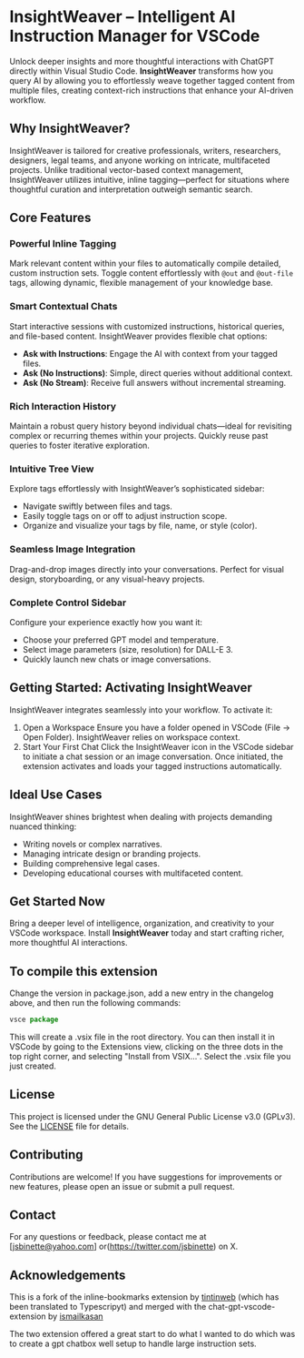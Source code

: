 
# InsightWeaver – Intelligent AI Instruction Manager for VSCode

Unlock deeper insights and more thoughtful interactions with ChatGPT directly within Visual Studio Code. **InsightWeaver** transforms how you query AI by allowing you to effortlessly weave together tagged content from multiple files, creating context-rich instructions that enhance your AI-driven workflow.

## Why InsightWeaver?

InsightWeaver is tailored for creative professionals, writers, researchers, designers, legal teams, and anyone working on intricate, multifaceted projects. Unlike traditional vector-based context management, InsightWeaver utilizes intuitive, inline tagging—perfect for situations where thoughtful curation and interpretation outweigh semantic search.

## Core Features

### Powerful Inline Tagging

Mark relevant content within your files to automatically compile detailed, custom instruction sets. Toggle content effortlessly with `@out` and `@out-file` tags, allowing dynamic, flexible management of your knowledge base.

### Smart Contextual Chats

Start interactive sessions with customized instructions, historical queries, and file-based content. InsightWeaver provides flexible chat options:

- **Ask with Instructions**: Engage the AI with context from your tagged files.
- **Ask (No Instructions)**: Simple, direct queries without additional context.
- **Ask (No Stream)**: Receive full answers without incremental streaming.

### Rich Interaction History

Maintain a robust query history beyond individual chats—ideal for revisiting complex or recurring themes within your projects. Quickly reuse past queries to foster iterative exploration.

### Intuitive Tree View

Explore tags effortlessly with InsightWeaver’s sophisticated sidebar:

- Navigate swiftly between files and tags.
- Easily toggle tags on or off to adjust instruction scope.
- Organize and visualize your tags by file, name, or style (color).

### Seamless Image Integration

Drag-and-drop images directly into your conversations. Perfect for visual design, storyboarding, or any visual-heavy projects.

### Complete Control Sidebar

Configure your experience exactly how you want it:

- Choose your preferred GPT model and temperature.
- Select image parameters (size, resolution) for DALL-E 3.
- Quickly launch new chats or image conversations.

## Getting Started: Activating InsightWeaver

InsightWeaver integrates seamlessly into your workflow. To activate it:

1. Open a Workspace
Ensure you have a folder opened in VSCode (File → Open Folder). InsightWeaver relies on workspace context.
2. Start Your First Chat
Click the InsightWeaver icon in the VSCode sidebar to initiate a chat session or an image conversation. Once initiated, the extension activates and loads your tagged instructions automatically.

## Ideal Use Cases

InsightWeaver shines brightest when dealing with projects demanding nuanced thinking:

- Writing novels or complex narratives.
- Managing intricate design or branding projects.
- Building comprehensive legal cases.
- Developing educational courses with multifaceted content.

## Get Started Now

Bring a deeper level of intelligence, organization, and creativity to your VSCode workspace. Install **InsightWeaver** today and start crafting richer, more thoughtful AI interactions.

## To compile this extension

Change the version in package.json, add a new entry in the changelog above, and then run the following commands:

```javascript
vsce package
```

This will create a .vsix file in the root directory. You can then install it in VSCode by going to the Extensions view, clicking on the three dots in the top right corner, and selecting "Install from VSIX...". Select the .vsix file you just created.

## License

This project is licensed under the GNU General Public License v3.0 (GPLv3). See the [LICENSE](LICENSE) file for details.

## Contributing

Contributions are welcome! If you have suggestions for improvements or new features, please open an issue or submit a pull request.

## Contact

For any questions or feedback, please contact me at [jsbinette@yahoo.com] or(<https://twitter.com/jsbinette>) on X.

## Acknowledgements

This is a fork of the inline-bookmarks extension by [tintinweb](<https://github.com/tintinweb/>) (which has been translated to Typescripyt) and merged with the chat-gpt-vscode-extension by [ismailkasan](<https://github.com/ismailkasan/>)

The two extension offered a great start to do what I wanted to do which was to create a gpt chatbox well setup to handle large instruction sets.
